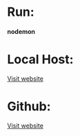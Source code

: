 # Run: #
#### nodemon ####

# Local Host: #
[Visit website](http://localhost:3333 "Project 2 Assessment")

# Github: #
[Visit website](https://github.com/lemonmade1/Project-2-Assessment.git "Project 2 Assessment")
